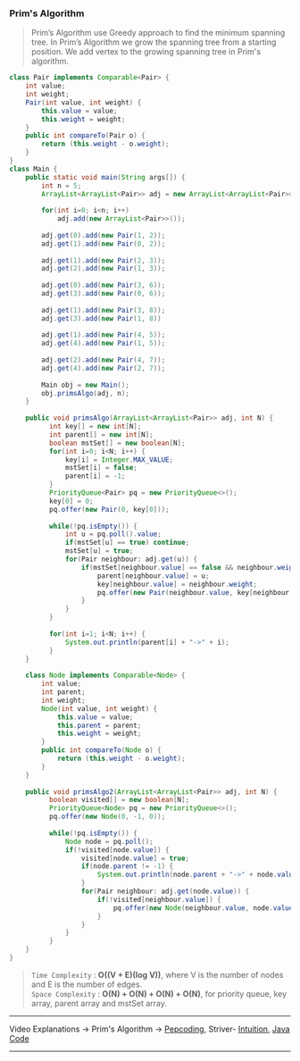 ### Prim's Algorithm
> Prim’s Algorithm use Greedy approach to find the minimum spanning tree. In Prim’s Algorithm we grow the spanning tree from a starting position. 
> We add vertex to the growing spanning tree in Prim's algorithm.

```java
class Pair implements Comparable<Pair> {
    int value;
    int weight;
    Pair(int value, int weight) {
        this.value = value;
        this.weight = weight;
    }
    public int compareTo(Pair o) {
        return (this.weight - o.weight);
    }
}
class Main {
    public static void main(String args[]) {
        int n = 5;
        ArrayList<ArrayList<Pair>> adj = new ArrayList<ArrayList<Pair>>();
        
        for(int i=0; i<n; i++)
            adj.add(new ArrayList<Pair>>());
            
        adj.get(0).add(new Pair(1, 2));
        adj.get(1).add(new Pair(0, 2));
      
        adj.get(1).add(new Pair(2, 3));
        adj.get(2).add(new Pair(1, 3));
      
        adj.get(0).add(new Pair(3, 6));
        adj.get(3).add(new Pair(0, 6));
          
        adj.get(1).add(new Pair(3, 8));
        adj.get(3).add(new Pair(1, 8))
      
        adj.get(1).add(new Pair(4, 5));
        adj.get(4).add(new Pair(1, 5));
      
        adj.get(2).add(new Pair(4, 7));
        adj.get(4).add(new Pair(2, 7));
        
        Main obj = new Main();
        obj.primsAlgo(adj, n);
    }
  
    public void primsAlgo(ArrayList<ArrayList<Pair>> adj, int N) {
          int key[] = new int[N];
          int parent[] = new int[N];
          boolean mstSet[] = new boolean[N];
          for(int i=0; i<N; i++) {
              key[i] = Integer.MAX_VALUE;
              mstSet[i] = false;
              parent[i] = -1;
          }
          PriorityQueue<Pair> pq = new PriorityQueue<>();
          key[0] = 0;
          pq.offer(new Pair(0, key[0]));
          
          while(!pq.isEmpty()) {
              int u = pq.poll().value;
              if(mstSet[u] == true) continue;
              mstSet[u] = true;
              for(Pair neighbour: adj.get(u)) {
                  if(mstSet[neighbour.value] == false && neighbour.weight < key[neighbour.value]) {
                      parent[neighbour.value] = u;
                      key[neighbour.value] = neighbour.weight;
                      pq.offer(new Pair(neighbour.value, key[neighbour.value]));
                  }
              }
          }
          
          for(int i=1; i<N; i++) {
              System.out.println(parent[i] + "->" + i);
          }
    }
    
    class Node implements Comparable<Node> {
        int value;
        int parent;
        int weight;
        Node(int value, int weight) {
            this.value = value;
            this.parent = parent;
            this.weight = weight;
        }
        public int compareTo(Node o) {
            return (this.weight - o.weight);
        }
    }
    
    public void primsAlgo2(ArrayList<ArrayList<Pair>> adj, int N) {
          boolean visited[] = new boolean[N];
          PriorityQueue<Node> pq = new PriorityQueue<>();
          pq.offer(new Node(0, -1, 0));
          
          while(!pq.isEmpty()) {
              Node node = pq.poll();
              if(!visited[node.value]) {
                  visited[node.value] = true;
                  if(node.parent != -1) {
                      System.out.println(node.parent + "->" + node.value + "@" + node.weight);
                  }
                  for(Pair neighbour: adj.get(node.value)) {
                      if(!visited[neighbour.value]) {
                          pq.offer(new Node(neighbour.value, node.value, neighbour.weight));
                      }
                  }
              }
          }
    }
}
```
> `Time Complexity` : **O((V + E)(log V))**, where V is the number of nodes and E is the number of edges.   
> `Space Complexity` : **O(N) + O(N) + O(N) + O(N)**, for priority queue, key array, parent array and mstSet array.    
---
Video Explanations -> Prim's Algorithm -> [Pepcoding](https://www.youtube.com/watch?v=Vw-sktU1zmc&list=PL-Jc9J83PIiHfqDcLZMcO9SsUDY4S3a-v&index=16), 
Striver- [Intuition](https://www.youtube.com/watch?v=HnD676J56ak&list=PLgUwDviBIf0rGEWe64KWas0Nryn7SCRWw&index=21),
[Java Code](https://www.youtube.com/watch?v=8KPEROaLK-0&list=PLgUwDviBIf0rGEWe64KWas0Nryn7SCRWw&index=22)
<hr>

